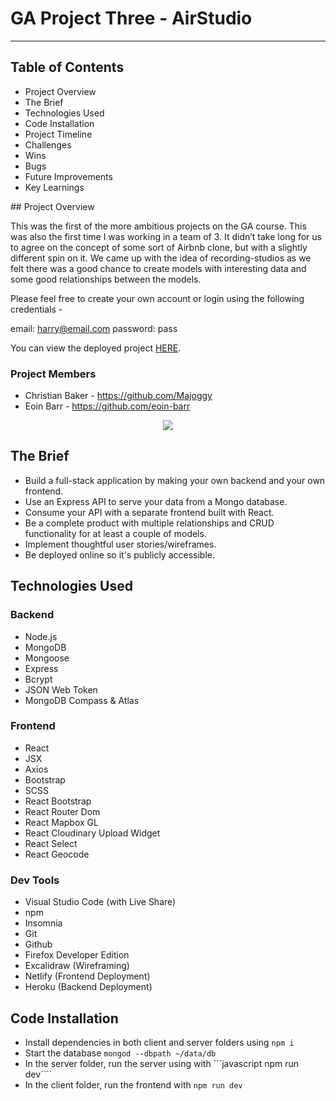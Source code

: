 # GA Project Three - AirStudio
---
## Table of Contents

- Project Overview
- The Brief
- Technologies Used
- Code Installation
- Project Timeline
- Challenges
- Wins
- Bugs
- Future Improvements
- Key Learnings

## Project Overview

This was the first of the more ambitious projects on the GA course. This was also the first time I was working in a team of 3. It didn’t take long for us to agree on the concept of some sort of Airbnb clone, but with a slightly different spin on it. We came up with the idea of recording-studios as we felt there was a good chance to create models with interesting data and some good relationships between the models.

Please feel free to create your own account or login using the following credentials - 

email: harry@email.com
password: pass

You can view the deployed project [HERE](https://bit.ly/3zP1Qtb).

### Project Members

- Christian Baker - https://github.com/Majoggy 
- Eoin Barr - https://github.com/eoin-barr 

<p align="center">
  <img src="https://res.cloudinary.com/dn11uqgux/image/upload/v1633175281/project-setup-test/airstudio_svpmat.png" />
</p>

## The Brief

- Build a full-stack application by making your own backend and your own frontend.
- Use an Express API to serve your data from a Mongo database.
- Consume your API with a separate frontend built with React.
- Be a complete product with multiple relationships and CRUD functionality for at least a couple of models.
- Implement thoughtful user stories/wireframes.
- Be deployed online so it's publicly accessible.

## Technologies Used

### Backend
- Node.js
- MongoDB
- Mongoose
- Express
- Bcrypt
- JSON Web Token
- MongoDB Compass & Atlas

### Frontend
- React
- JSX
- Axios
- Bootstrap
- SCSS
- React Bootstrap
- React Router Dom
- React Mapbox GL
- React Cloudinary Upload Widget
- React Select
- React Geocode

### Dev Tools
- Visual Studio Code (with Live Share)
- npm
- Insomnia
- Git
- Github
- Firefox Developer Edition
- Excalidraw (Wireframing)
- Netlify (Frontend Deployment)
- Heroku (Backend Deployment)

## Code Installation

- Install dependencies in both client and server folders using `npm i`
- Start the database `mongod --dbpath ~/data/db`
- In the server folder, run the server using with ```javascript npm run dev````
- In the client folder, run the frontend with  `npm run dev`
